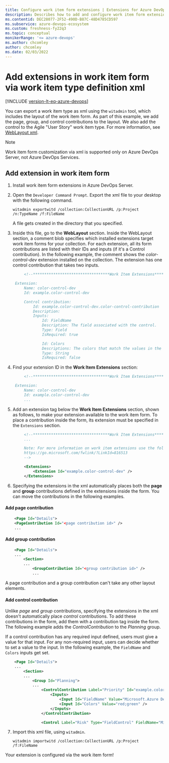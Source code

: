 ```yaml
---
title: Configure work item form extensions | Extensions for Azure DevOps
description: Describes how to add and configure work item form extensions in Azure DevOps.
ms.contentid: DEC28077-2F52-490D-B87C-48D4785CD597
ms.subservice: azure-devops-ecosystem
ms.custom: freshness-fy22q3
ms.topic: conceptual
monikerRange: '<= azure-devops'
ms.author: chcomley
author: chcomley
ms.date: 02/03/2022
---
```


# Add extensions in work item form via work item type definition xml

[!INCLUDE [version-lt-eq-azure-devops](../../includes/version-lt-eq-azure-devops.md)]

You can export a work item type as xml using the `witadmin` tool, which includes the layout of the work item form. As part of this example, we add the page, group, and control contributions to the layout.  We also add the control to the Agile "User Story" work item type. For more information, see [WebLayout xml](../../reference/xml/weblayout-xml-elements.md). 

> [!NOTE]
> Work item form customization via xml is supported only on Azure DevOps Server, not Azure DevOps Services. 

## Add extension in work item form

1. Install work item form extensions in Azure DevOps Server.

2. Open the `Developer Command Prompt`.  Export the xml file to your desktop with the following command.

   ```
   witadmin exportwitd /collection:CollectionURL /p:Project /n:TypeName /f:FileName
   ```

   A file gets created in the directory that you specified. 

3. Inside this file, go to the **WebLayout** section. Inside the WebLayout section, a comment blob specifies which installed extensions target work item forms for your collection. For each extension, all its form contributions are listed with their IDs and inputs (if it's a Control contribution). In the following example, the comment shows the *color-control-dev* extension installed on the collection. The extension has one control contribution that takes two inputs.

   ```xml
        <!--**********************************Work Item Extensions***************************

    Extension:
        Name: color-control-dev
        Id: example.color-control-dev

        Control contribution:
            Id: example.color-control-dev.color-control-contribution
            Description:
            Inputs:
                Id: FieldName
                Description: The field associated with the control.
                Type: Field
                IsRequired: true

                Id: Colors
                Descriptions: The colors that match the values in the control.
                Type: String
                IsRequired: false
   ```

4. Find your extension ID in the **Work Item Extensions** section: 

   ```xml
        <!--**********************************Work Item Extensions*************************** 

    Extension:
        Name: color-control-dev
        Id: example.color-control-dev
        ...
   ```

5. Add an extension tag below the **Work Item Extensions** section, shown as follows, to make your extension available to the work item form. To place a contribution inside the form, its extension must be specified in the `Extensions` section.

   ```xml
        <!--**********************************Work Item Extensions***************************
        ...

        Note: For more information on work item extensions use the following topic:
        https://go.microsoft.com/fwlink/?LinkId=816513
        -->

        <Extensions>
            <Extension Id="example.color-control-dev" />
        </Extensions>
    ```

6. Specifying the extensions in the xml automatically places both the **page** and **group** contributions defined in the extensions inside the form. You can move the contributions in the following examples. 

#### Add page contribution

```xml
    <Page Id="Details">
    <PageContribution Id="<page contribution id>" />
    ...       
```

 #### Add group contribution

```xml
    <Page Id="Details">
    ...
        <Section>
        ...
            <GroupContribution Id="<group contribution id>" />
            ...
```

A page contribution and a group contribution can't take any other layout elements. 

#### Add control contribution

Unlike *page* and *group* contributions, specifying the extensions in the xml doesn't automatically place *control* contributions. 
To add these contributions in the form, add them with a contribution tag inside the form. The following example adds the *ControlContribution* to the *Planning* group.

If a control contribution has any required input defined, users must give a value for that input. For any non-required input, users can decide whether to set a value to the input. In the following example, the `FieldName` and `Colors` inputs get set.

```xml
    <Page Id="Details">
    ...
        <Section>
        ...
            <Group Id="Planning">
            ...
                <ControlContribution Label="Priority" Id="example.color-control-dev.color-control-contribution">
                    <Inputs>
                        <Input Id="FieldName" Value="Microsoft.Azure DevOps Services.Common.Priority" />
                        <Input Id="Colors" Value="red;green" />
                    </Inputs>
                </ControlContribution>

                <Control Label="Risk" Type="FieldControl" FieldName="Microsoft.Azure DevOps Services.Common.Risk" />
```

7. Import this xml file, using `witadmin`.

   `witadmin importwitd /collection:CollectionURL /p:Project /f:FileName`

Your extension is configured via the work item form!
